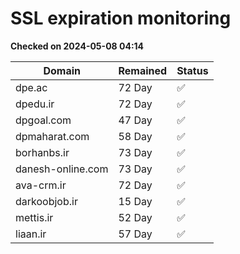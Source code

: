 # SSL expiration monitoring

**Checked on 2024-05-08 04:14**

| Domain | Remained | Status       |
|--------|----------|--------------|
| dpe.ac     | 72 Day   | ✅ |
| dpedu.ir     | 72 Day   | ✅ |
| dpgoal.com     | 47 Day   | ✅ |
| dpmaharat.com     | 58 Day   | ✅ |
| borhanbs.ir     | 73 Day   | ✅ |
| danesh-online.com     | 73 Day   | ✅ |
| ava-crm.ir     | 72 Day   | ✅ |
| darkoobjob.ir     | 15 Day   | ✅ |
| mettis.ir     | 52 Day   | ✅ |
| liaan.ir     | 57 Day   | ✅ |
